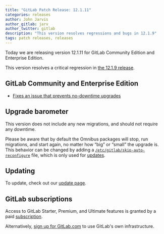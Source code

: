 ```yaml
---
title: "GitLab Patch Release: 12.1.11"
categories: releases
author: John Jarvis
author_gitlab: jarv
author_twitter: gitlab
description: "This version resolves regressions and bugs in 12.1.9"
tags: patch releases, releases
---
```


<!-- For detailed instructions on how to complete this, please see https://gitlab.com/gitlab-org/release/docs/blob/master/general/patch/blog-post.md -->

Today we are releasing version 12.1.11 for GitLab Community Edition and Enterprise Edition.

This version resolves a critical regression in
[the 12.1.9 release](/releases/2019/09/10/critical-security-release-gitlab-12-dot-2-dot-5-released/).

## GitLab Community and Enterprise Edition

* [Fixes an issue that prevents no-downtime upgrades](https://gitlab.com/gitlab-org/gitlab/merge_requests/17029)


## Upgrade barometer

This version does not include any new migrations, and should not require any
downtime.

Please be aware that by default the Omnibus packages will stop, run migrations,
and start again, no matter how “big” or “small” the upgrade is. This behavior
can be changed by adding a [`/etc/gitlab/skip-auto-reconfigure`](http://docs.gitlab.com/omnibus/update/README.html) file,
which is only used for [updates](https://docs.gitlab.com/omnibus/update/README.html).

## Updating

To update, check out our [update page](/update/).

## GitLab subscriptions

Access to GitLab Starter, Premium, and Ultimate features is granted by a paid [subscription](/pricing/).

Alternatively, [sign up for GitLab.com](https://gitlab.com/users/sign_in)
to use GitLab's own infrastructure.
